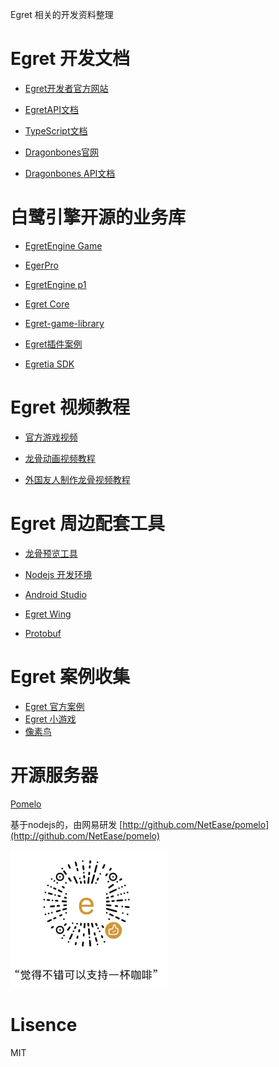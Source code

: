 Egret 相关的开发资料整理

 
# Egret 开发文档

+ [Egret开发者官方网站](http://developer.egret.com/cn/)

+ [EgretAPI文档](http://developer.egret.com/cn/apidoc/)

+ [TypeScript文档](https://www.tslang.cn/docs/handbook/basic-types.html)

+ [Dragonbones官网](http://www.dragonbones.com/cn/index.html)

+ [Dragonbones API文档](http://developer.egret.com/cn/github/egret-docs/DB/dbPro/basicConcept/skeleton/index.html)



# 白鹭引擎开源的业务库
 
+ [EgretEngine Game](https://github.com/yicaoyimuys/EgretGameEngine)

+ [EgerPro](https://github.com/dily3825002/EgerPro)

+ [EgretEngine p1](https://github.com/twem007/p1)

+ [Egret Core](https://github.com/egret-labs/egret-core)

+ [Egret-game-library ](https://github.com/egret-labs/egret-game-library)

+ [Egret插件案例](https://github.com/egret-labs/wing-extensions)

+ [Egretia SDK](https://github.com/Egretia/egretia-docs/tree/master/cn)


# Egret 视频教程

+ [官方游戏视频](http://developer.egret.com/cn/list/video/)

+ [龙骨动画视频教程](http://developer.egret.com/cn/list/video/id/91)

+ [外国友人制作龙骨视频教程](https://www.bilibili.com/video/av9982629/)



# Egret 周边配套工具

+ [龙骨预览工具](https://dbplayer.egret-labs.org/viewer/v1/index.html)

+ [Nodejs 开发环境](https://nodejs.org/en/)

+ [Android Studio](https://developer.android.google.cn/studio/)

+ [Egret Wing](https://egret.com/products/wing.html) 

+ [Protobuf](https://github.com/google/protobuf/tree/master/js) 



# Egret 案例收集

+ [Egret 官方案例](http://developer.egret.com/cn/list/example/id/190)
+ [Egret 小游戏](https://github.com/chenyinkai/egret-games)
+ [像素鸟](https://github.com/shayne2017/stupid-bird)



# 开源服务器

[Pomelo](http://github.com/NetEase/pomelo)

基于nodejs的，由网易研发 [http://github.com/NetEase/pomelo](http://github.com/NetEase/pomelo)



 
<img src="./asset/wechat.png" width="50%" height="50%" />


# Lisence
MIT
